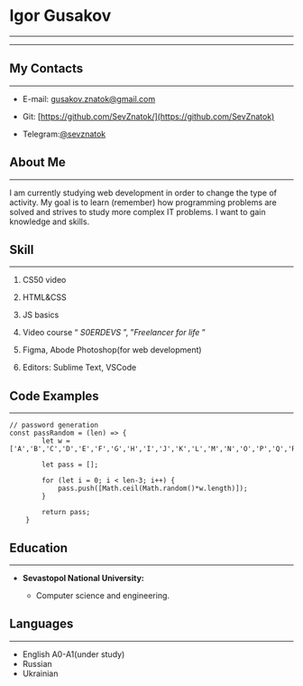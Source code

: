 # Igor Gusakov   

------------------
------------------
## My Contacts
------
* E-mail: gusakov.znatok@gmail.com

* Git: [https://github.com/SevZnatok/](https://github.com/SevZnatok)

* Telegram:[@sevznatok](https://t.me/sevznatok)


## About Me
------------
I am currently studying web development in order to change the type of activity. My goal is to learn (remember) how programming problems are solved and strives to study more complex IT problems. I want to gain knowledge and skills.

## Skill
--------------
1. CS50 video 

2. HTML&CSS

3. JS basics

4. Video course “ *S0ERDEVS* ”, ”_Freelancer for life_ ”

5. Figma, Abode Photoshop(for web development)

6. Editors: Sublime Text, VSCode

## Code Examples
-------------

```
// password generation
const passRandom = (len) => {
        let w = ['A','B','C','D','E','F','G','H','I','J','K','L','M','N','O','P','Q','R','S','T','U','V','W','X','Y','Z','a','b','c','d','e','f','g','h','i','j','k','l','m','n','o','p','q','r','s','t','u','v','w','x','y','z',0,1,2,3,4,5,6,7,8,9,'!','№',';','%',':','?','*','(',')','_','+','='];
       
        let pass = [];

        for (let i = 0; i < len-3; i++) {
            pass.push([Math.ceil(Math.random()*w.length)]);            
        }

        return pass;
    } 
```

## Education
------------
* __Sevastopol National University:__

   * Сomputer science and engineering.
 

## Languages
---------
* English A0-A1(under study)
* Russian
* Ukrainian
